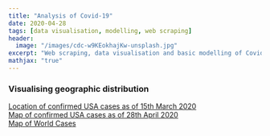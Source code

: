 ```yaml
---
title: "Analysis of Covid-19"
date: 2020-04-28
tags: [data visualisation, modelling, web scraping]
header:
  image: "/images/cdc-w9KEokhajKw-unsplash.jpg"
excerpt: "Web scraping, data visualisation and basic modelling of Covid-19 Cases"
mathjax: "true"
---
```

### Visualising geographic distribution
[Location of confirmed USA cases as of 15th March 2020](/images/covid_images/marker_cluster_usa_2020-03-15.html) <br>
[Map of confirmed USA cases as  of 28th April 2020](/images/covid_images/2020-04-28_chloropleth.html) <br>
[Map of World Cases](/images/covid_images/world_cases_2020_28_4.html) <br>
